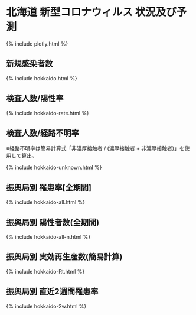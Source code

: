 # 北海道 新型コロナウィルス 状況及び予測

{% include plotly.html %}

## 新規感染者数
{% include hokkaido.html %}

## 検査人数/陽性率
{% include hokkaido-rate.html %}

## 検査人数/経路不明率

※経路不明率は簡易計算式「非濃厚接触者 / (濃厚接触者 + 非濃厚接触者)」を使用して算出。

{% include hokkaido-unknown.html %}

## 振興局別 罹患率[全期間] 
{% include hokkaido-all.html %}

## 振興局別 陽性者数(全期間)
{% include hokkaido-all-n.html %}

## 振興局別 実効再生産数(簡易計算)
{% include hokkaido-Rt.html %}

## 振興局別 直近2週間罹患率
{% include hokkaido-2w.html %}
